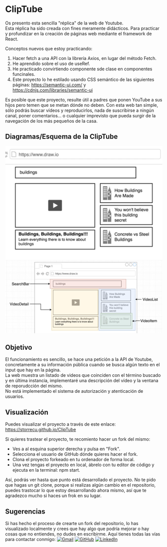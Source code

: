 
# ClipTube

Os presento esta sencilla "réplica" de la web de Youtube.  
Esta réplica ha sido creada con fines meramente didácticos. 
Para practicar y profundizar en la creación de páginas web mediante el framework de React.  

Conceptos nuevos que estoy practicando: 

1. Hacer fetch a una API con la librería Axios, en lugar del método Fetch. 
2. He aprendido sobre el uso de useRef. 
3. He practicado convirtiendo componente sde clase en componentes funcinales. 
4. Este proyecto lo he estilado usando CSS semántico de las siguientes páginas:  https://semantic-ui.com/ y https://cdnjs.com/libraries/semantic-ui

Es posible que este proyecto, resulte útil a padres que ponen YouTube a sus hijos pero temen que se metan dónde no deben. Con esta web tan simple, sólo podrás buscar vídeos y reproducirlos, nada de suscribirse a ningún canal, poner comentarios... o cualquier imprevisto que pueda surgir de la navegación de los más pequeños de la casa.

## Diagramas/Esquema de la ClipTube

![vista previa del proyecto](./src/images/overview.png)
![desglose de componentes de la página](./src/images/diagram-components.png)

## Objetivo
El funcionamiento es sencillo, se hace una petición a la API de Youtube, concretamente a su información pública cuando se busca algún texto en el input que hay en la página.  
La web muestra un listado de videos que coinciden con el término buscado y en última instancia, implementaré una descripción del vídeo y la ventana de reporudcción del mismo.  
No está implementado el sistema de autorización y atenticación de usuarios.

## Visualización
Puedes visualizar el proyecto a través de este enlace: https://storrecu.github.io/ClipTube

Si quieres trastear el proyecto, te recomiento hacer un fork del mismo: 
- Ves a al esquina superior derecha y pulsa en "Fork".
- Selecciona el usuario de GitHub dónde quieres hacer el fork. 
- Clona el proyecto forkeado en tu ordenador de forma local.
- Una vez tengas el proyecto en local, ábrelo con tu editor de código y ejecuta en la terminal: npm start.

Así, podrás ver hasta que punto está desarrollado el proyecto. 
No te pido que hagas un git clone, porque si realizas algún cambio en el repositorio, puedes trastocar lo que estoy desarrollando ahora mismo, así que te agradezco mucho si haces un frok en su lugar. 

## Sugerencias
Si has hecho el proceso de crearte un fork del repositorio, lo has visualizado localmente y crees que hay algo que podría mejorar o hay cosas que no entiendes, no dudes en escribirme. 
Aquí tienes todas las vías para contactar conmigo: [![Gmail](https://img.shields.io/badge/-Gmail-c14438?style=flat&logo=Gmail&logoColor=white)](mailto:silviatc1993@gmail.com)
[![GitHub](https://img.shields.io/badge/-GitHub-181717?style=flat&logo=GitHub&logoColor=white)](https://github.com/Storrecu) [![LinkedIn](https://img.shields.io/badge/LinkedIn-%230077B5.svg?logo=linkedin&logoColor=white)](https://linkedin.com/in/silviatorrecu) 
